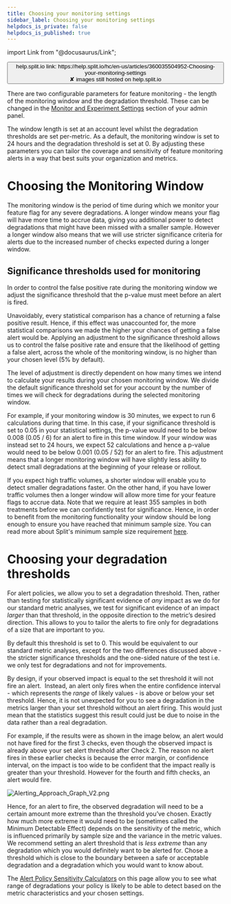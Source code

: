 ```yaml
---
title: Choosing your monitoring settings
sidebar_label: Choosing your monitoring settings
helpdocs_is_private: false
helpdocs_is_published: true
---
```


import Link from "@docusaurus/Link";

<p>
  <button style={{borderRadius:'8px', border:'1px', fontFamily:'Courier New', fontWeight:'800', textAlign:'left'}}> help.split.io link: https://help.split.io/hc/en-us/articles/360035504952-Choosing-your-monitoring-settings <br /> ✘ images still hosted on help.split.io </button>
</p>

<p>
  There are two configurable parameters for feature monitoring - the length of
  the monitoring window and the degradation threshold.&nbsp;These can be changed in the <a href="/hc/en-us/articles/360020640752" target="_blank" rel="noopener">Monitor and Experiment Settings</a> section of your admin panel. 
</p>
<p>
  The window length is set at an account level whilst the degradation thresholds
  are set per-metric. As a default, the monitoring window is set to 24 hours and
  the degradation threshold is set at 0. By adjusting these parameters you can
  tailor the coverage and sensitivity of feature monitoring alerts in a way that
  best suits your organization and metrics.
</p>
<h1 id="h_01J9H24BXQSHSC99C7TNPN3MB6">Choosing the Monitoring Window&nbsp;</h1>
<p>
  The monitoring window is the period of time during which we monitor your feature
  flag for any severe degradations. A longer window means your flag will have more
  time to accrue data, giving you additional power to detect degradations that
  might have been missed with a smaller sample. However a longer window also means
  that we will use stricter significance criteria for alerts due to the increased
  number of checks expected during a longer window.
</p>
<h2 id="h_01J9H24BXQYK6FC3BANXBG9N26">Significance thresholds used for monitoring</h2>
<p>
  In order to control the false positive rate during the monitoring window we adjust
  the significance threshold that the p-value must meet before an alert is fired.
</p>
<p>
  Unavoidably, every statistical comparison has a chance of returning a false positive
  result. Hence, if this effect was unaccounted for, the more statistical comparisons
  we made the higher your chances of getting a false alert would be. Applying an
  adjustment to the significance threshold allows us to control the false positive
  rate and ensure that the likelihood of getting a false alert, across the whole
  of the monitoring window, is no higher than your chosen level (5% by default).
</p>
<p>
  The level of adjustment is directly dependent on how many times we intend to
  calculate your results during your chosen monitoring window. We divide the default
  significance threshold set for your account by the number of times we will check
  for degradations during the selected monitoring window.
</p>
<p>
  For example, if your monitoring window is 30 minutes, we expect to run 6 calculations
  during that time. In this case, if your significance threshold is set to 0.05
  in your statistical settings, the p-value would need to be below 0.008 (0.05
  / 6) for an alert to fire in this time window. If your window was instead set
  to 24 hours, we expect 52 calculations and hence a p-value would need to be below
  0.001 (0.05 / 52) for an alert to fire. This adjustment means that a longer monitoring
  window will have slightly less ability to detect small degradations at the beginning
  of your release or rollout.
</p>
<p>
  If you expect high traffic volumes, a shorter window will enable you to detect
  smaller degradations faster. On the other hand, if you have lower traffic volumes
  then a longer window will allow more time for your feature flags to accrue data.
  Note that we require at least 355 samples in both treatments before we can confidently
  test for significance. Hence, in order to benefit from the monitoring functionality
  your window should be long enough to ensure you have reached that minimum sample
  size. You can read more about Split's minimum sample size requirement
  <a href="https://help.split.io/hc/en-us/articles/360020641472#normal-distribution" target="_blank" rel="noopener">here</a>.
</p>

# Choosing your degradation thresholds

<p>
  For alert policies, we allow you to set a degradation threshold. Then,&nbsp;rather than testing for statistically significant evidence of <em>any</em> impact as we do for our standard metric analyses, we test for significant evidence of an impact <em>larger</em> than that threshold, in the opposite direction to the metric’s desired direction. This allows to you to tailor the alerts to fire only for degradations of a size that are important to you.
</p>
<p>
   By default this threshold is set to 0. This would be equivalent to our standard metric analyses, except for the two differences discussed above - the stricter significance thresholds and the one-sided nature of the test i.e. we only test for degradations and not for improvements. 
</p>
<p>
  By design, if your observed impact is equal to the set threshold it will not fire an alert.&nbsp; Instead, an alert only fires when the entire confidence interval - which represents the <em>range</em> of likely values - is above or below your set threshold.&nbsp;Hence, it is not unexpected for you to see a degradation in the metrics larger than your set threshold without an alert firing. This would just mean that the statistics suggest this result could just be due to noise in the data rather than a real degradation.
</p>
<p>
  For example, if the results were as shown in the image below, an alert would not have fired for the first 3 checks, even though the observed impact is already above your set alert threshold after Check 2. The reason no alert fires in these earlier checks is because the error margin, or confidence interval, on the impact is too wide to be confident that the impact really is greater than your threshold.&nbsp;However for the fourth and fifth checks, an alert would fire.
</p>
<p>
  <img src="https://help.split.io/hc/article_attachments/30836025186445" alt="Alerting_Approach_Graph_V2.png" />
</p>
<p>
  Hence, for an alert to fire, the observed degradation will need to be a certain amount more extreme than the threshold you’ve chosen. Exactly how much more extreme it would need to be (sometimes called the Minimum Detectable Effect) depends on the sensitivity of the metric, which is influenced primarily by sample size and the variance in the metric values. We recommend setting an alert threshold that is <em>less extreme</em> than any degradation which you would definitely want to be alerted for. Chose a threshold which is close to the boundary between a safe or acceptable degradation and a degradation which you would want to know about.&nbsp;
</p>
<p>
  The <a href="https://help.split.io/hc/en-us/articles/360035681852" target="_blank" rel="noopener">Alert Policy Sensitivity Calculators</a> on this page allow you to see what range of degradations your policy is likely to be able to detect based on the metric characteristics and your chosen settings.
</p>